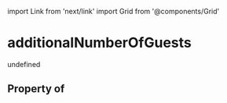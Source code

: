 import Link from 'next/link'
import Grid from '@components/Grid'

# additionalNumberOfGuests

undefined

## Property of



